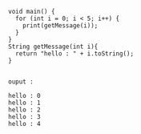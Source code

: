             void main() {
              for (int i = 0; i < 5; i++) {
                print(getMessage(i));
              }
            }
            String getMessage(int i){
              return "hello : " + i.toString();
            }


            ouput : 

            hello : 0
            hello : 1
            hello : 2
            hello : 3
            hello : 4
